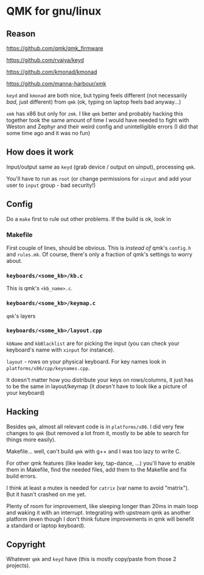 # QMK for gnu/linux

## Reason

https://github.com/qmk/qmk_firmware

https://github.com/rvaiya/keyd

https://github.com/kmonad/kmonad

https://github.com/manna-harbour/xmk

`keyd` and `kmonad` are both nice, but typing feels different (not necessarily
_bad_, just different) from `qmk` (ok, typing on laptop feels bad anyway...)

`xmk` has x86 but only for `zmk`. I like `qmk` better and probably hacking this
together took the same amount of time I would have needed to fight with Weston
and Zephyr and their weird config and unintelligible errors (I did that some
time ago and it was no fun)

## How does it work

Input/output same as `keyd` (grab device / output on uinput), processing `qmk`.

You'll have to run as `root` (or change permissions for `uinput` and add your
user to `input` group - bad security!)

## Config

Do a `make` first to rule out other problems. If the build is ok, look in

### Makefile

First couple of lines, should be obvious. This is _instead of_ qmk's `config.h`
and `rules.mk`. Of course, there's only a fraction of qmk's settings to worry
about.

### `keyboards/<some_kb>/kb.c`

This is qmk's `<kb_name>.c`.

### `keyboards/<some_kb>/keymap.c`

`qmk`'s layers

### `keyboards/<some_kb>/layout.cpp`

`kbName` and `kbBlacklist` are for picking the input (you can check your
keyboard's name with `xinput` for instance).

`layout` - rows on your physical keyboard. For key names look in
`platforms/x86/cpp/keynames.cpp`.

It doesn't matter how you distribute your keys on rows/columns, it just has to
be the same in layout/keymap (it _doesn't_ have to look like a picture of your
keyboard)

## Hacking

Besides `qmk`, almost all relevant code is in `platforms/x86`. I did very few
changes to `qmk` (but removed a lot from it, mostly to be able to search for
things more easily).

Makefile... well, can't build `qmk` with g++ and I was too lazy to write C.

For other qmk features (like leader key, tap-dance, ...) you'll have to enable
them in Makefile, find the needed files, add them to the Makefile and fix build
errors.

I think at least a mutex is needed for `catrix` (var name to avoid "matrix").
But it hasn't crashed on me yet.

Plenty of room for improvement, like sleeping longer than 20ms in main loop and
waking it with an interrupt. Integrating with upstream qmk as another platform
(even though I don't think future improvements in qmk will benefit a standard or
laptop keyboard).

## Copyright

Whatever `qmk` and `keyd` have (this is mostly copy/paste from those 2
projects).

